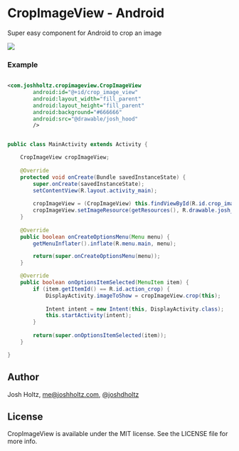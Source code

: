 # CropImageView - Android

Super easy component for Android to crop an image

![](https://raw.github.com/joshdholtz/CropImageView/master/screenshots/screenshot_1.png)

### Example

````xml

<com.joshholtz.cropimageview.CropImageView
        android:id="@+id/crop_image_view"
        android:layout_width="fill_parent"
        android:layout_height="fill_parent"
        android:background="#666666"
        android:src="@drawable/josh_hood"
        />

````

````java

public class MainActivity extends Activity {

	CropImageView cropImageView;
	
	@Override
	protected void onCreate(Bundle savedInstanceState) {
		super.onCreate(savedInstanceState);
		setContentView(R.layout.activity_main);
		
		cropImageView = (CropImageView) this.findViewById(R.id.crop_image_view);
		cropImageView.setImageResource(getResources(), R.drawable.josh_hood);
	}
	
	@Override
	public boolean onCreateOptionsMenu(Menu menu) {
		getMenuInflater().inflate(R.menu.main, menu);

		return(super.onCreateOptionsMenu(menu));
	}

	@Override
	public boolean onOptionsItemSelected(MenuItem item) {
		if (item.getItemId() == R.id.action_crop) {
			DisplayActivity.imageToShow = cropImageView.crop(this);
			
			Intent intent = new Intent(this, DisplayActivity.class);
			this.startActivity(intent);
		}
		
		return(super.onOptionsItemSelected(item));
	}

}

````

## Author

Josh Holtz, me@joshholtz.com, [@joshdholtz](https://twitter.com/joshdholtz)

## License

CropImageView is available under the MIT license. See the LICENSE file for more info.
